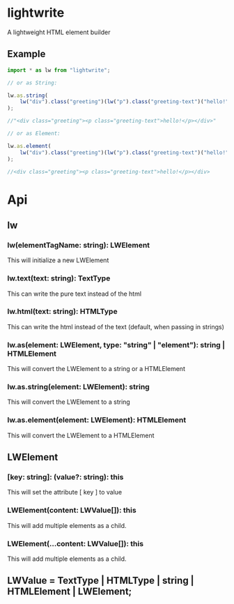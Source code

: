 # lightwrite

A lightweight HTML element builder

## Example

```javascript
import * as lw from "lightwrite";

// or as String:

lw.as.string(
    lw("div").class("greeting")(lw("p").class("greeting-text")("hello!"))
);

//"<div class="greeting"><p class="greeting-text">hello!</p></div>"

// or as Element:

lw.as.element(
    lw("div").class("greeting")(lw("p").class("greeting-text")("hello!"))
);

//<div class="greeting"><p class="greeting-text">hello!</p></div>
```

# Api

## lw

### lw(elementTagName: string): LWElement

This will initialize a new LWElement

### lw.text(text: string): TextType

This can write the pure text instead of the html

### lw.html(text: string): HTMLType

This can write the html instead of the text (default, when passing in strings)

### lw.as(element: LWElement, type: "string" | "element"): string | HTMLElement

This will convert the LWElement to a string or a HTMLElement

### lw.as.string(element: LWElement): string

This will convert the LWElement to a string

### lw.as.element(element: LWElement): HTMLElement

This will convert the LWElement to a HTMLElement

## LWElement

### [key: string]: (value?: string): this

This will set the attribute [ key ] to value

### LWElement(content: LWValue[]): this

This will add multiple elements as a child.

### LWElement(...content: LWValue[]): this

This will add multiple elements as a child.

## LWValue = TextType | HTMLType | string | HTMLElement | LWElement;
